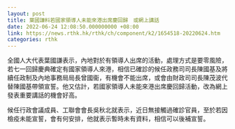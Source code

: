 ```yaml
---
layout: post
title: 葉國謙料若國家領導人未能來港出席慶回歸　或網上講話
date: 2022-06-24 12:08:50.000000000 +08:00
link: https://news.rthk.hk/rthk/ch/component/k2/1654518-20220624.htm
categories: rthk
---
```


全國人大代表葉國謙表示，內地對於有領導人出席的活動，處理方式是要零風險，若七一回歸慶典確定有國家領導人來港，相信已確診的候任政務司司長陳國基及將續任政制及內地事務局局長曾國衞，有機會不能出席，或會由財政司司長陳茂波代替陳國基帶領宣誓。他又估計，若國家領導人未能來港出席慶回歸活動，改為網上發表重要講話的機會好高。

候任行政會議成員、工聯會會長吳秋北就表示，近日無接觸過確診官員，至於若因檢疫未能宣誓，會有何安排，他就表示暫時未有資料，相信可以後補宣誓。
